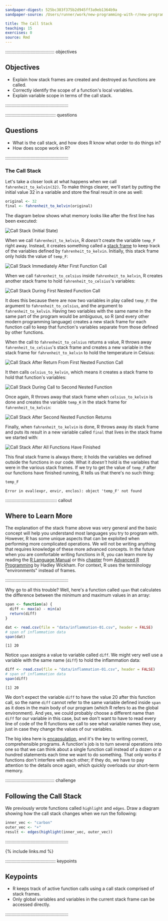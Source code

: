 ```yaml
---
sandpaper-digest: 525bc383f375b2d945ff3a9eb1364b9a
sandpaper-source: /Users/runner/work/new-programming-with-r/new-programming-with-r/episodes/14-supp-call-stack.Rmd

title: The Call Stack
teaching: 15
exercises: 0
source: Rmd
---
```




::::::::::::::::::::::::::::::::::::::: objectives

## Objectives

- Explain how stack frames are created and destroyed as functions are called.
- Correctly identify the scope of a function's local variables.
- Explain variable scope in terms of the call stack.

::::::::::::::::::::::::::::::::::::::::::::::::::

:::::::::::::::::::::::::::::::::::::::: questions

## Questions

- What is the call stack, and how does R know what order to do things in?
- How does scope work in R?

::::::::::::::::::::::::::::::::::::::::::::::::::

### The Call Stack

Let's take a closer look at what happens when we call `fahrenheit_to_kelvin(32)`.
To make things clearer,
we'll start by putting the initial value 32 in a variable and store the final result in one as well:


```r
original <- 32
final <- fahrenheit_to_kelvin(original)
```

The diagram below shows what memory looks like after the first line has been executed:

<img src="fig/python-call-stack-01.svg" alt="Call Stack (Initial State)" />

When we call `fahrenheit_to_kelvin`, R *doesn't* create the variable `temp_F` right away.
Instead, it creates something called a [stack frame](reference.html#stack-frame) to keep track of the variables defined by `fahrenheit_to_kelvin`.
Initially, this stack frame only holds the value of `temp_F`:

<img src="fig/python-call-stack-02.svg" alt="Call Stack Immediately After First Function Call" />

When we call `fahrenheit_to_celsius` inside `fahrenheit_to_kelvin`, R creates another stack frame to hold `fahrenheit_to_celsius`'s variables:

<img src="fig/python-call-stack-03.svg" alt="Call Stack During First Nested Function Call" />

It does this because there are now two variables in play called `temp_F`: the argument to `fahrenheit_to_celsius`, and the argument to `fahrenheit_to_kelvin`.
Having two variables with the same name in the same part of the program would be ambiguous, so R (and every other modern programming language) creates a new stack frame for each function call to keep that function's variables separate from those defined by other functions.

When the call to `fahrenheit_to_celsius` returns a value, R throws away `fahrenheit_to_celsius`'s stack frame and creates a new variable in the stack frame for `fahrenheit_to_kelvin` to hold the temperature in Celsius:

<img src="fig/python-call-stack-04.svg" alt="Call Stack After Return From First Nested Function Call" />

It then calls `celsius_to_kelvin`, which means it creates a stack frame to hold that function's variables:

<img src="fig/python-call-stack-05.svg" alt="Call Stack During Call to Second Nested Function" />

Once again, R throws away that stack frame when `celsius_to_kelvin` is done
and creates the variable `temp_K` in the stack frame for `fahrenheit_to_kelvin`:

<img src="fig/python-call-stack-06.svg" alt="Call Stack After Second Nested Function Returns" />

Finally, when `fahrenheit_to_kelvin` is done, R throws away *its* stack frame and puts its result in a new variable called `final` that lives in the stack frame we started with:

<img src="fig/python-call-stack-07.svg" alt="Call Stack After All Functions Have Finished" />

This final stack frame is always there;
it holds the variables we defined outside the functions in our code.
What it *doesn't* hold is the variables that were in the various stack frames.
If we try to get the value of `temp_F` after our functions have finished running, R tells us that there's no such thing:


```r
temp_F
```

```{.error}
Error in eval(expr, envir, enclos): object 'temp_F' not found
```

:::::::::::::::::::::::::::::::::::::::::  callout

## Where to Learn More

The explanation of the stack frame above was very general and the basic
concept will help you understand most languages you try to program with.
However, R has some unique aspects that can be exploited when performing
more complicated operations. We will not be writing anything that requires
knowledge of these more advanced concepts. In the future when you are
comfortable writing functions in R, you can learn more by reading the
[R Language Manual](https://cran.r-project.org/doc/manuals/r-release/R-lang.html#Environment-objects) or this [chapter](http://adv-r.had.co.nz/Environments.html) from
[Advanced R Programming](http://adv-r.had.co.nz/) by Hadley Wickham. For context, R uses the
terminology "environments" instead of frames.


::::::::::::::::::::::::::::::::::::::::::::::::::

Why go to all this trouble? Well, here's a function called `span` that calculates the difference between the minimum and maximum values in an array:


```r
span <- function(a) {
  diff <- max(a) - min(a)
  return(diff)
}

dat <- read.csv(file = "data/inflammation-01.csv", header = FALSE)
# span of inflammation data
span(dat)
```

```{.output}
[1] 20
```

Notice `span` assigns a value to variable called `diff`. We might very well use a variable with the same name (`diff`) to hold the inflammation data:


```r
diff <- read.csv(file = "data/inflammation-01.csv", header = FALSE)
# span of inflammation data
span(diff)
```

```{.output}
[1] 20
```

We don't expect the variable `diff` to have the value 20 after this function call, so the name `diff` cannot refer to the same variable defined inside `span` as it does in the main body of our program (which R refers to as the global environment).
And yes, we could probably choose a different name than `diff` for our variable in this case, but we don't want to have to read every line of code of the R functions we call to see what variable names they use, just in case they change the values of our variables.

The big idea here is [encapsulation](reference.html#encapsulation), and it's the key to writing correct, comprehensible programs.
A function's job is to turn several operations into one so that we can think about a single function call instead of a dozen or a hundred statements each time we want to do something.
That only works if functions don't interfere with each other; if they do, we have to pay attention to the details once again, which quickly overloads our short-term memory.

:::::::::::::::::::::::::::::::::::::::  challenge

## Following the Call Stack

We previously wrote functions called `highlight` and `edges`.
Draw a diagram showing how the call stack changes when we run the following:


```r
inner_vec <- "carbon"
outer_vec <- "+"
result <- edges(highlight(inner_vec, outer_vec))
```

::::::::::::::::::::::::::::::::::::::::::::::::::

{% include links.md %}

:::::::::::::::::::::::::::::::::::::::: keypoints

## Keypoints

- R keeps track of active function calls using a call stack comprised of stack frames.
- Only global variables and variables in the current stack frame can be accessed directly.

::::::::::::::::::::::::::::::::::::::::::::::::::


